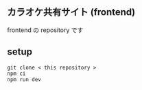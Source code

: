 ## カラオケ共有サイト (frontend)

frontend の repository です

## setup

```
git clone < this repository >
npm ci
npm run dev
```
